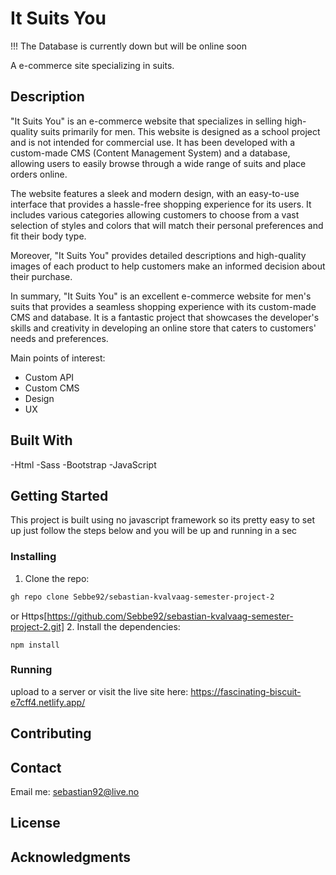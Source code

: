 # It Suits You

!!! The Database is currently down but will be online soon

A e-commerce site specializing in suits.

## Description

"It Suits You" is an e-commerce website that specializes in selling high-quality suits primarily for men. This website is designed as a school project and is not intended for commercial use. It has been developed with a custom-made CMS (Content Management System) and a database, allowing users to easily browse through a wide range of suits and place orders online.

The website features a sleek and modern design, with an easy-to-use interface that provides a hassle-free shopping experience for its users. It includes various categories allowing customers to choose from a vast selection of styles and colors that will match their personal preferences and fit their body type.

Moreover, "It Suits You" provides detailed descriptions and high-quality images of each product to help customers make an informed decision about their purchase.

In summary, "It Suits You" is an excellent e-commerce website for men's suits that provides a seamless shopping experience with its custom-made CMS and database. It is a fantastic project that showcases the developer's skills and creativity in developing an online store that caters to customers' needs and preferences.

Main points of interest:

- Custom API
- Custom CMS
- Design
- UX

## Built With

-Html
-Sass
-Bootstrap
-JavaScript

## Getting Started

This project is built using no javascript framework so its pretty easy to set up just follow the steps below and you will be up and running in a sec

### Installing

1. Clone the repo:

```bash
gh repo clone Sebbe92/sebastian-kvalvaag-semester-project-2
```

or
Https[https://github.com/Sebbe92/sebastian-kvalvaag-semester-project-2.git] 2. Install the dependencies:

```
npm install
```

### Running

upload to a server
or
visit the live site here: https://fascinating-biscuit-e7cff4.netlify.app/

## Contributing

## Contact

Email me: sebastian92@live.no

## License

## Acknowledgments
